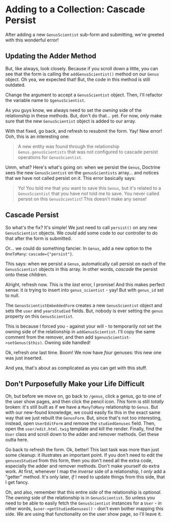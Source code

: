 # Adding to a Collection: Cascade Persist

After adding a new `GenusScientist` sub-form and submitting, we're greeted with
this wonderful error!

## Updating the Adder Method

But, like always, look closely. Because if you scroll down a little, you can see
that the form is calling the `addGenusScientist()` method on our `Genus` object.
Oh yea, we expected that! But, the code in this method is still outdated.

Change the argument to accept a `GenusScientist` object. Then, I'll refactor the variable
name to `$genusScientist`.

As you guys know, we always need to set the *owning* side of the relationship in
these methods. But, don't do that... yet. For now, *only* make sure that the new
`GenusScientist` object is added to our array.

With that fixed, go back, and refresh to resubmit the form. Yay! New error! Ooh,
this is an interesting one:

> A new entity was found through the relationship `Genus.genusScientists` that
> was not configured to cascade persist operations for `GenusScientist`.

Umm, what? Here's what's going on: when we persist the `Genus`, Doctrine sees the
new `GenusScientist` on the `genusScientists` array... and notices that we have
not called persist on *it*. This error basically says:

> Yo! You told me that you want to save this `Genus`, but it's related to a
> `GenusScientist` that you have *not* told me to save. You never called persist
> on this `GenusScientist`! This doesn't make any sense!

## Cascade Persist

So what's the fix? It's simple! We just need to call `persist()` on any new `GenusScientist`
objects. We *could* add some code to our controller to do that after the form is
submitted.

Or... we could do something fancier. In `Genus`, add a new option to the `OneToMany`:
`cascade={"persist"}`.

This says: when we persist a `Genus`, automatically call persist on each of the
`GenusScientist` objects in this array. In other words, *cascade* the persist onto
these children.

Alright, refresh now. This is the *last* error, I promise! And this makes perfect
sense: it *is* trying to insert into `genus_scientist` - yay! But with `genus_id`
set to null.

The `GenusScientistEmbeddedForm` creates a new `GenusScientist` object and sets
the `user` and `yearsStudied` fields. But, nobody is ever setting the `genus` property
on this `GenusScientist`.

This is because I forced you - against your will - to temporarily *not* set the
owning side of the relationship in `addGenusScientist`. I'll copy the same comment
from the remover, and then add `$genusScientist->setGenus($this)`. Owning side handled!

Ok, refresh *one* last time. Boom! We now have *four* genuses: this new one
was just inserted.

And yea, that's about as complicated as you can get with this stuff.

## Don't Purposefully Make your Life Difficult

Oh, but before we move on, go back to `/genus`, click a genus, go to one of the user
show pages, and then click the pencil icon. *This* form is still *totally* broken:
it's still built as if we have a `ManyToMany` relationship to `Genus`. But with our
new-found knowledge, we could easily fix this in the exact same way that we just
rebuilt the `GenusForm`. But, since that's not too interesting, instead, open
`UserEditForm` and remove the `studiedGenuses` field. Then, open the `user/edit.html.twig`
template and kill the render. Finally, find the `User` class and scroll down to the
adder and remover methods. Get these outta here.

Go back to refresh the form. Ok, better! This last task was more than just some cleanup:
it illustrates an important point. If you don't need to edit the `genusesStudied`
from this form, then you don't need all the extra code, especially the adder and
remover methods. Don't make yourself do extra work. At first, whenever I map the
*inverse* side of a relationship, I *only* add a "getter" method. It's only later,
*if* I need to update things from this side, that I get fancy.

Oh, and also, remember that this entire *side* of the relationship is *optional*. The
*owning* side of the relationship is in `GenusScientist`. So unless you need to be
able to easily fetch the `GenusScientist` instances for a `User` - in other words,
`$user->getStudiedGenuses()` -  don't even bother mapping this side. *We* are using
that functionality on the user show page, so I'll leave it.
